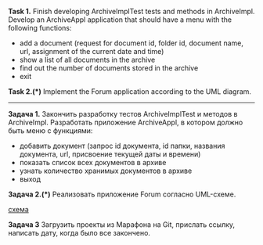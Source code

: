 **Task 1.**
Finish developing ArchiveImplTest tests and methods in ArchiveImpl.
Develop an ArchiveAppl application that should have a menu with the following functions:
- add a document (request for document id, folder id, document name, url, assignment of the current date and time)
- show a list of all documents in the archive
- find out the number of documents stored in the archive
- exit

**Task 2.(*)**
Implement the Forum application according to the UML diagram.

___________________________________________________


**Задача 1.**
Закончить разработку тестов ArchiveImplTest и методов в ArchiveImpl.
Разработать приложение ArchiveAppl, в котором должно быть меню с функциями:
- добавить документ (запрос id документа, id папки, названия документа, url, присвоение текущей даты и времени)
- показать список всех документов в архиве 
- узнать количество хранимых документов в архиве
- выход

**Задача 2.(*)**
Реализовать приложение Forum согласно UML-схеме.

[схема](https://github.com/ait-tr/cohort34.3/blob/main/basic_programming/lesson_41/code/forum.jpg)

**Задача 3**
Загрузить проекты из Марафона на Git, прислать ссылку, написать дату, когда было все закончено.









